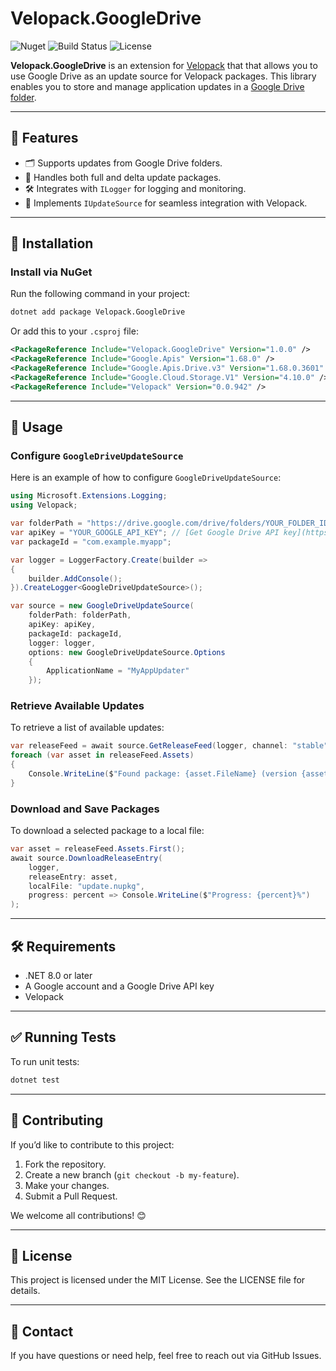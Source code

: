 # Velopack.GoogleDrive

![Nuget](https://img.shields.io/nuget/v/Velopack.GoogleDrive?style=flat-square) 
![Build Status](https://img.shields.io/github/actions/workflow/status/velopack/velopack/main.yml?branch=main&style=flat-square)
![License](https://img.shields.io/github/license/your-repo/your-project?style=flat-square)

**Velopack.GoogleDrive** is an extension for [Velopack](https://github.com/velopack/velopack) that that allows you to use Google Drive as an update source for Velopack packages. This library enables you to store and manage application updates in a [Google Drive folder](https://drive.google.com).

---

## 🌟 Features

- 🗂 Supports updates from Google Drive folders.
- 🔄 Handles both full and delta update packages.
- 🛠 Integrates with `ILogger` for logging and monitoring.
- 🔌 Implements `IUpdateSource` for seamless integration with Velopack.

---

## 🚀 Installation

### Install via NuGet
Run the following command in your project:

```bash
dotnet add package Velopack.GoogleDrive
```

Or add this to your `.csproj` file:

```xml
<PackageReference Include="Velopack.GoogleDrive" Version="1.0.0" />
<PackageReference Include="Google.Apis" Version="1.68.0" />
<PackageReference Include="Google.Apis.Drive.v3" Version="1.68.0.3601" />
<PackageReference Include="Google.Cloud.Storage.V1" Version="4.10.0" />
<PackageReference Include="Velopack" Version="0.0.942" />
```

---

## 📖 Usage

### Configure `GoogleDriveUpdateSource`
Here is an example of how to configure `GoogleDriveUpdateSource`:

```csharp
using Microsoft.Extensions.Logging;
using Velopack;

var folderPath = "https://drive.google.com/drive/folders/YOUR_FOLDER_ID";
var apiKey = "YOUR_GOOGLE_API_KEY"; // [Get Google Drive API key](https://developers.google.com/drive/api)
var packageId = "com.example.myapp";

var logger = LoggerFactory.Create(builder =>
{
    builder.AddConsole();
}).CreateLogger<GoogleDriveUpdateSource>();

var source = new GoogleDriveUpdateSource(
    folderPath: folderPath,
    apiKey: apiKey,
    packageId: packageId,
    logger: logger,
    options: new GoogleDriveUpdateSource.Options
    {
        ApplicationName = "MyAppUpdater"
    });
```

### Retrieve Available Updates
To retrieve a list of available updates:

```csharp
var releaseFeed = await source.GetReleaseFeed(logger, channel: "stable");
foreach (var asset in releaseFeed.Assets)
{
    Console.WriteLine($"Found package: {asset.FileName} (version {asset.Version})");
}
```

### Download and Save Packages
To download a selected package to a local file:

```csharp
var asset = releaseFeed.Assets.First();
await source.DownloadReleaseEntry(
    logger,
    releaseEntry: asset,
    localFile: "update.nupkg",
    progress: percent => Console.WriteLine($"Progress: {percent}%")
);
```

---

## 🛠 Requirements
- .NET 8.0 or later
- A Google account and a Google Drive API key
- Velopack

---

## ✅ Running Tests
To run unit tests:

```bash
dotnet test
```

---

## 🤝 Contributing
If you’d like to contribute to this project:

1. Fork the repository.
2. Create a new branch (`git checkout -b my-feature`).
3. Make your changes.
4. Submit a Pull Request.

We welcome all contributions! 😊

---

## 📜 License
This project is licensed under the MIT License. See the LICENSE file for details.

---

## 📧 Contact
If you have questions or need help, feel free to reach out via GitHub Issues.
